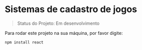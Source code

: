 # Sistemas de cadastro de jogos

 > Status do Projeto: Em desenvolvimento
 
 Para rodar este projeto na sua máquina, por favor digite:
 
 ```
 npm install react 
 ```
